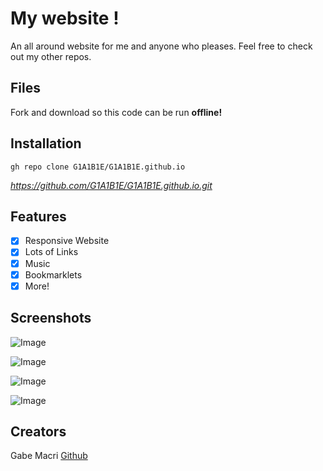 ﻿# My website !

An all around website for me and anyone who pleases. Feel free to check out my other repos.


## Files

Fork and download so this code can be run  **offline!**

## Installation 

    gh repo clone G1A1B1E/G1A1B1E.github.io
*https://github.com/G1A1B1E/G1A1B1E.github.io.git*

## Features 

 - [x] Responsive Website
 - [x]  Lots of Links 
 - [x] Music
 - [x] Bookmarklets
 - [x] More!

## Screenshots 
![Image](https://drive.google.com/file/d/1ai_3qVO3pYvswkzlh5SPB9h8dSvI8T9k/view?usp=drive_link)

![Image](https://drive.google.com/file/d/1n5L_XhKfY_FLZMlo8DscuMvCv827zpZv/view?usp=drive_link)

![Image](https://drive.google.com/file/d/1liHLxRKfyxoPgz-q29KeuMxsJ-AZg7Fk/view?usp=drive_link)

![Image](https://drive.google.com/file/d/1Tafah0nmXeILIBp1Azv5EhPshdDecJbX/view?usp=drive_link)

## Creators
Gabe Macri
[Github](https://github.com/G1A1B1E)

